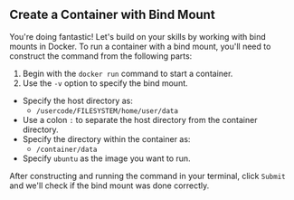 ## Create a Container with Bind Mount

You're doing fantastic! Let's build on your skills by working with bind mounts in Docker. To run a container with a bind mount, you'll need to construct the command from the following parts:

1. Begin with the `docker run` command to start a container.
2. Use the `-v` option to specify the bind mount.
- Specify the host directory as:
    - `/usercode/FILESYSTEM/home/user/data`
- Use a colon `:` to separate the host directory from the container directory.
- Specify the directory within the container as:
    - `/container/data`
- Specify `ubuntu` as the image you want to run.

After constructing and running the command in your terminal, click `Submit` and we'll check if the bind mount was done correctly.